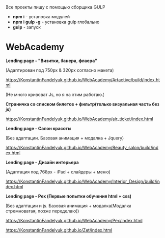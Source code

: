 Все проекты пишу с помощью сборщика GULP 

- **npm i** - установка модулей
- **npm i gulp -g** - установка gulp глобально
- **gulp** - запуск

# WebAcademy

**Lending page - "Визитки, банера, флаера"**

(Адаптирован под 750px & 320px согласно макета)

https://KonstantinFandelyuk.github.io/WebAcademy/Artactive/build/index.html

(Не много кривоват Js, но я на  этим работаю.)

**Страничка со списком билетов + фильтр(только визуальная часть без js)**

https://KonstantinFandelyuk.github.io/WebAcademy/air_ticket/index.html

**Lending page - Салон красоты**

(Без адаптации. Базовая анимация + модалка + Jquery)

https://KonstantinFandelyuk.github.io/WebAcademy/Beauty_salon/build/index.html

**Lending page - Дизайн интерьера**

(Адаптация под 768px - iPad + слайдеры + меню)

https://KonstantinFandelyuk.github.io/WebAcademy/Interior_Design/build/index.html

**Lending page - Pex (Первые попытки обучения html + css)**

(Без адаптации и js. Базовая анимация + модалка(Модалка стремноватая, позже переделаю))

https://KonstantinFandelyuk.github.io/WebAcademy/Pex/index.html

https://KonstantinFandelyuk.github.io/Zet/index.html


